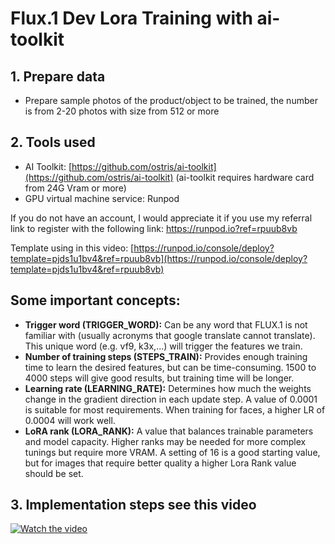 # Flux.1 Dev Lora Training with ai-toolkit

## 1. Prepare data
- Prepare sample photos of the product/object to be trained, the number is from 2-20 photos with size from 512 or more
## 2. Tools used
* AI Toolkit: [https://github.com/ostris/ai-toolkit](https://github.com/ostris/ai-toolkit)
(ai-toolkit requires hardware card from 24G Vram or more)
* GPU virtual machine service: Runpod

If you do not have an account, I would appreciate it if you use my referral link to register with the following link: https://runpod.io?ref=rpuub8vb

Template using in this video: [https://runpod.io/console/deploy?template=pjds1u1bv4&ref=rpuub8vb](https://runpod.io/console/deploy?template=pjds1u1bv4&ref=rpuub8vb)

## Some important concepts:
* **Trigger word (TRIGGER_WORD):** Can be any word that FLUX.1 is not familiar with (usually acronyms that google translate cannot translate). This unique word (e.g. vf9, k3x,...) will trigger the features we train.
* **Number of training steps (STEPS_TRAIN):** Provides enough training time to learn the desired features, but can be time-consuming. 1500 to 4000 steps will give good results, but training time will be longer.
* **Learning rate (LEARNING_RATE):** Determines how much the weights change in the gradient direction in each update step. A value of 0.0001 is suitable for most requirements. When training for faces, a higher LR of 0.0004 will work well.
* **LoRA rank (LORA_RANK):** A value that balances trainable parameters and model capacity. Higher ranks may be needed for more complex tunings but require more VRAM. A setting of 16 is a good starting value, but for images that require better quality a higher Lora Rank value should be set.
## 3. Implementation steps see this video
[![Watch the video](https://i.imgur.com/wbuNJgl.png)](https://vimeo.com/1010943081)
